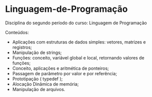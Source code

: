 # Linguagem-de-Programação
Disciplina do segundo período do curso: Linguagem de Programação

Conteúdos:


- Aplicações com estruturas de dados simples: vetores, matrizes e registros;
- Manipulação de strings;
- Funções: conceito, variável global e local, retornando valores de funções;
- Conceito, aplicações e aritmética de ponteiros;
- Passagem de parâmetro por valor e por referência;
- Prototipação ( typedef );
- Alocação Dinâmica de memória;
- Manipulação de arquivos.
